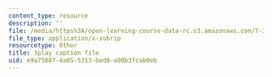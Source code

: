 ```yaml
---
content_type: resource
description: ''
file: /media/https%3A/open-learning-course-data-rc.s3.amazonaws.com/7-341-the-microbiome-and-drug-delivery-cross-species-communication-in-health-and-disease-spring-2018/e9a750874a055313bed8a90b3fcab0eb_blD8f7MOhFQ.vtt
file_type: application/x-subrip
resourcetype: Other
title: 3play caption file
uid: e9a75087-4a05-5313-bed8-a90b3fcab0eb
---
```

